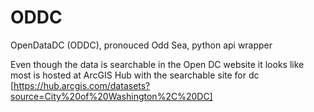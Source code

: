 # ODDC
OpenDataDC (ODDC), pronouced Odd Sea, python api wrapper


Even though the data is searchable in the Open DC website it looks like
most is hosted at ArcGIS Hub with the searchable site for dc [https://hub.arcgis.com/datasets?source=City%20of%20Washington%2C%20DC]
